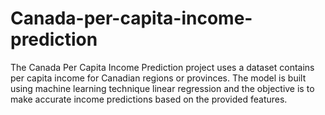# Canada-per-capita-income-prediction <br>
The Canada Per Capita Income Prediction project uses a dataset contains per capita income for Canadian regions or provinces. The model is built using machine learning technique linear regression and the objective is to make accurate income predictions based on the provided features.
